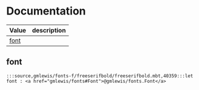 # Documentation
|Value|description|
|---|---|
|[font](#font)||

## font

```moonbit
:::source,gmlewis/fonts-f/freeserifbold/freeserifbold.mbt,40359:::let font : <a href="gmlewis/fonts#Font">@gmlewis/fonts.Font</a>
```

